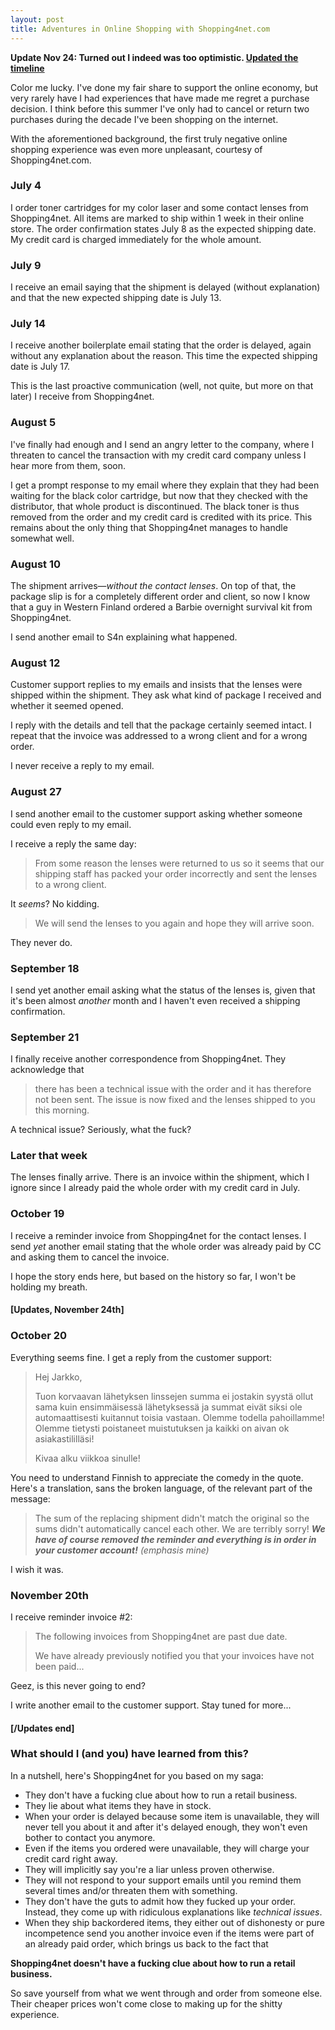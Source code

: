 ```yaml
---
layout: post
title: Adventures in Online Shopping with Shopping4net.com
---
```

**Update Nov 24: Turned out I indeed was too optimistic. [Updated the timeline](#updates)**

Color me lucky. I've done my fair share to support the online economy, but very rarely have I had experiences that have made me regret a purchase decision. I think before this summer I've only had to cancel or return two purchases during the decade I've been shopping on the internet.

With the aforementioned background, the first truly negative online shopping experience was even more unpleasant, courtesy of Shopping4net.com.

### July 4

I order toner cartridges for my color laser and some contact lenses from Shopping4net. All items are marked to ship within 1 week in their online store. The order confirmation states July 8 as the expected shipping date. My credit card is charged immediately for the whole amount.

### July 9

I receive an email saying that the shipment is delayed (without explanation) and that the new expected shipping date is July 13.

### July 14

I receive another boilerplate email stating that the order is delayed, again without any explanation about the reason. This time the expected shipping date is July 17.

This is the last proactive communication (well, not quite, but more on that later) I receive from Shopping4net.

### August 5

I've finally had enough and I send an angry letter to the company, where I threaten to cancel the transaction with my credit card company unless I hear more from them, soon.

I get a prompt response to my email where they explain that they had been waiting for the black color cartridge, but now that they checked with the distributor, that whole product is discontinued. The black toner is thus removed from the order and my credit card is credited with its price. This remains about the only thing that Shopping4net manages to handle somewhat well.

### August 10

The shipment arrives—*without the contact lenses*. On top of that, the package slip is for a completely different order and client, so now I know that a guy in Western Finland ordered a Barbie overnight survival kit from Shopping4net.

I send another email to S4n explaining what happened.

### August 12

Customer support replies to my emails and insists that the lenses were shipped within the shipment. They ask what kind of package I received and whether it seemed opened.

I reply with the details and tell that the package certainly seemed intact. I repeat that the invoice was addressed to a wrong client and for a wrong order.

I never receive a reply to my email.

### August 27

I send another email to the customer support asking whether someone could even reply to my email.

I receive a reply the same day:

> From some reason the lenses were returned to us so it seems that our shipping staff has packed your order incorrectly and sent the lenses to a wrong client.

It *seems*? No kidding.

> We will send the lenses to you again and hope they will arrive soon.

They never do.

### September 18

I send yet another email asking what the status of the lenses is, given that it's been almost *another* month and I haven't even received a shipping confirmation.

### September 21

I finally receive another correspondence from Shopping4net. They acknowledge that

> there has been a technical issue with the order and it has therefore not been sent. The issue is now fixed and the lenses shipped to you this morning.

A technical issue? Seriously, what the fuck?

### Later that week

The lenses finally arrive. There is an invoice within the shipment, which I ignore since I already paid the whole order with my credit card in July.

### October 19

I receive a reminder invoice from Shopping4net for the contact lenses. I send *yet* another email stating that the whole order was already paid by CC and asking them to cancel the invoice.

I hope the story ends here, but based on the history so far, I won't be holding my breath.

<h4 id="updates">
[Updates, November 24th]
</h4>

### October 20

Everything seems fine. I get a reply from the customer support:

> Hej Jarkko,
> 
> Tuon korvaavan lähetyksen linssejen summa ei jostakin syystä ollut sama kuin
ensimmäisessä lähetyksessä ja summat eivät siksi ole automaattisesti
kuitannut toisia vastaan. Olemme todella pahoillamme! Olemme tietysti
poistaneet muistutuksen ja kaikki on aivan ok asiakastililläsi!
> 
> Kivaa alku viikkoa sinulle!

You need to understand Finnish to appreciate the comedy in the quote. Here's a translation, sans the broken language, of the relevant part of the message:

> The sum of the replacing shipment didn't match the original so the sums didn't automatically cancel each other. We are terribly sorry! ***We have of course removed the reminder and everything is in order in your customer account!*** *(emphasis mine)*

I wish it was.

### November 20th

I receive reminder invoice #2:

> The following invoices from Shopping4net are past due date.
>
> We have already previously notified you that your invoices have not been paid...

Geez, is this never going to end?

I write another email to the customer support. Stay tuned for more...

#### [/Updates end]

### What should I (and you) have learned from this?

In a nutshell, here's Shopping4net for you based on my saga:

* They don't have a fucking clue about how to run a retail business.
* They lie about what items they have in stock.
* When your order is delayed because some item is unavailable, they will never tell you about it and after it's delayed enough, they won't even bother to contact you anymore.
* Even if the items you ordered were unavailable, they will charge your credit card right away.
* They will implicitly say you're a liar unless proven otherwise.
* They will not respond to your support emails until you remind them several times and/or threaten them with something.
* They don't have the guts to admit how they fucked up your order. Instead, they come up with ridiculous explanations like *technical issues*.
* When they ship backordered items, they either out of dishonesty or pure incompetence send you another invoice even if the items were part of an already paid order, which brings us back to the fact that

**Shopping4net doesn't have a fucking clue about how to run a retail business.**

So save yourself from what we went through and order from someone else. Their cheaper prices won't come close to making up for the shitty experience.
